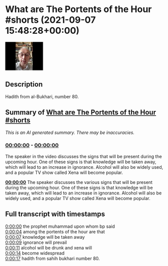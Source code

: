 # What are The Portents of the Hour #shorts (2021-09-07 15:48:28+00:00)

![alt What are The Portents of the Hour #shorts](ubNQq4ywo0Y.jpg "What are The Portents of the Hour #shorts")

## Description

Hadith from al-Bukhari, number 80.

## Summary of [What are The Portents of the Hour #shorts](https://www.youtube.com/watch?v=ubNQq4ywo0Y)


*This is an AI generated summary. There may be inaccuracies. [](/)*

### [00:00:00](https://www.youtube.com/watch?v=ubNQq4ywo0Y&t=0) - [00:00:00](https://www.youtube.com/watch?v=ubNQq4ywo0Y&t=0)

The speaker in the video discusses the signs that will be present during the upcoming hour. One of these signs is that knowledge will be taken away, which will lead to an increase in ignorance. Alcohol will also be widely used, and a popular TV show called Xena will become popular.

**[00:00:00](https://www.youtube.com/watch?v=ubNQq4ywo0Y&t=0)** The speaker discusses the various signs that will be present during the upcoming hour. One of these signs is that knowledge will be taken away, which will lead to an increase in ignorance. Alcohol will also be widely used, and a popular TV show called Xena will become popular.

## Full transcript with timestamps

[0:00:00](https://youtu.be/ubNQq4ywo0Y?t=0) the prophet muhammad upon whom bp said  
[0:00:04](https://youtu.be/ubNQq4ywo0Y?t=4) among the portents of the hour are that  
[0:00:07](https://youtu.be/ubNQq4ywo0Y?t=7) knowledge will be taken away  
[0:00:09](https://youtu.be/ubNQq4ywo0Y?t=9) ignorance will prevail  
[0:00:11](https://youtu.be/ubNQq4ywo0Y?t=11) alcohol will be drunk and xena will  
[0:00:14](https://youtu.be/ubNQq4ywo0Y?t=14) become widespread  
[0:00:17](https://youtu.be/ubNQq4ywo0Y?t=17) hadith from sahih bukhari number 80.  
